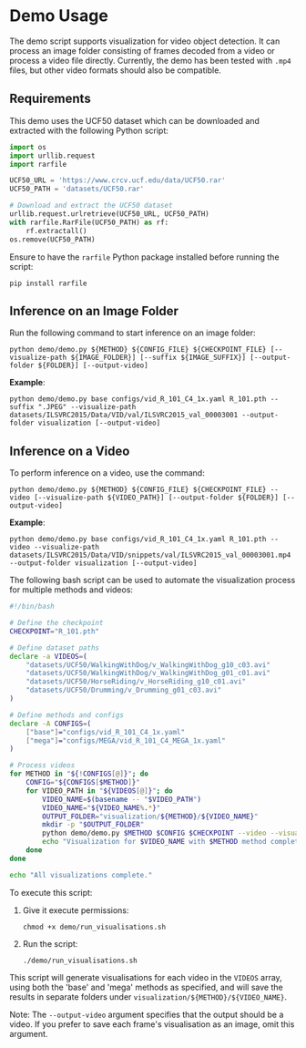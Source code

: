 # Demo Usage

The demo script supports visualization for video object detection. It can process an image folder consisting of frames decoded from a video or process a video file directly. Currently, the demo has been tested with `.mp4` files, but other video formats should also be compatible.

## Requirements

This demo uses the UCF50 dataset which can be downloaded and extracted with the following Python script:

```python
import os
import urllib.request
import rarfile

UCF50_URL = 'https://www.crcv.ucf.edu/data/UCF50.rar'
UCF50_PATH = 'datasets/UCF50.rar'

# Download and extract the UCF50 dataset
urllib.request.urlretrieve(UCF50_URL, UCF50_PATH)
with rarfile.RarFile(UCF50_PATH) as rf:
    rf.extractall()
os.remove(UCF50_PATH)
```

Ensure to have the `rarfile` Python package installed before running the script:

```shell
pip install rarfile
```

## Inference on an Image Folder

Run the following command to start inference on an image folder:

```shell
python demo/demo.py ${METHOD} ${CONFIG_FILE} ${CHECKPOINT_FILE} [--visualize-path ${IMAGE_FOLDER}] [--suffix ${IMAGE_SUFFIX}] [--output-folder ${FOLDER}] [--output-video]
```

**Example**:

```shell
python demo/demo.py base configs/vid_R_101_C4_1x.yaml R_101.pth --suffix ".JPEG" --visualize-path datasets/ILSVRC2015/Data/VID/val/ILSVRC2015_val_00003001 --output-folder visualization [--output-video]
```

## Inference on a Video

To perform inference on a video, use the command:

```shell
python demo/demo.py ${METHOD} ${CONFIG_FILE} ${CHECKPOINT_FILE} --video [--visualize-path ${VIDEO_PATH}] [--output-folder ${FOLDER}] [--output-video]
```

**Example**:

```shell
python demo/demo.py base configs/vid_R_101_C4_1x.yaml R_101.pth --video --visualize-path datasets/ILSVRC2015/Data/VID/snippets/val/ILSVRC2015_val_00003001.mp4 --output-folder visualization [--output-video]
```

The following bash script can be used to automate the visualization process for multiple methods and videos:

```bash
#!/bin/bash

# Define the checkpoint
CHECKPOINT="R_101.pth"

# Define dataset paths
declare -a VIDEOS=(
    "datasets/UCF50/WalkingWithDog/v_WalkingWithDog_g10_c03.avi"
    "datasets/UCF50/WalkingWithDog/v_WalkingWithDog_g01_c01.avi"
    "datasets/UCF50/HorseRiding/v_HorseRiding_g10_c01.avi"
    "datasets/UCF50/Drumming/v_Drumming_g01_c03.avi"
)

# Define methods and configs
declare -A CONFIGS=(
    ["base"]="configs/vid_R_101_C4_1x.yaml"
    ["mega"]="configs/MEGA/vid_R_101_C4_MEGA_1x.yaml"
)

# Process videos
for METHOD in "${!CONFIGS[@]}"; do
    CONFIG="${CONFIGS[$METHOD]}"
    for VIDEO_PATH in "${VIDEOS[@]}"; do
        VIDEO_NAME=$(basename -- "$VIDEO_PATH")
        VIDEO_NAME="${VIDEO_NAME%.*}"
        OUTPUT_FOLDER="visualization/${METHOD}/${VIDEO_NAME}"
        mkdir -p "$OUTPUT_FOLDER"
        python demo/demo.py $METHOD $CONFIG $CHECKPOINT --video --visualize-path "$VIDEO_PATH" --output-folder "$OUTPUT_FOLDER" --output-video
        echo "Visualization for $VIDEO_NAME with $METHOD method complete."
    done
done

echo "All visualizations complete."
```

To execute this script:

1. Give it execute permissions:
   ```shell
   chmod +x demo/run_visualisations.sh
   ```

2. Run the script:
   ```shell
   ./demo/run_visualisations.sh
   ```

This script will generate visualisations for each video in the `VIDEOS` array, using both the 'base' and 'mega' methods as specified, and will save the results in separate folders under `visualization/${METHOD}/${VIDEO_NAME}`.

Note: The `--output-video` argument specifies that the output should be a video. If you prefer to save each frame's visualisation as an image, omit this argument.